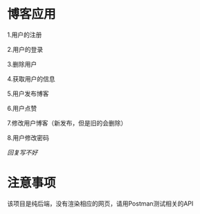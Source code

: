 # **博客应用**

1.用户的注册

2.用户的登录

3.删除用户

4.获取用户的信息

5.用户发布博客

6.用户点赞

7.修改用户博客（新发布，但是旧的会删除）

8.用户修改密码

*回复写不好*

# 注意事项

该项目是纯后端，没有渲染相应的网页，请用Postman测试相关的API
